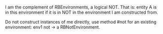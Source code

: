 I am the complement of RBEnvironments, a logical NOT. That is: 
entity A is in this environment if it is in NOT in the environment I am constructed from.

Do not construct instances of me directly, use method #not for an existing environment:
env1 not -> a RBNotEnvironment.